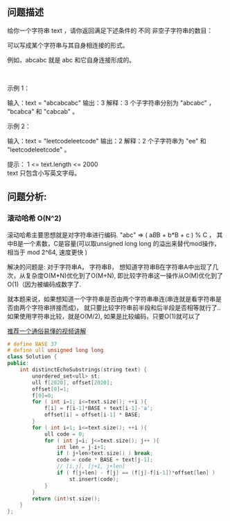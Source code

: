 ## 问题描述
给你一个字符串 text ，请你返回满足下述条件的 不同 非空子字符串的数目：

可以写成某个字符串与其自身相连接的形式。

例如，abcabc 就是 abc 和它自身连接形成的。

 

示例 1：

输入：text = "abcabcabc"
输出：3
解释：3 个子字符串分别为 "abcabc" ， "bcabca" 和 "cabcab" 。

示例 2：

输入：text = "leetcodeleetcode"
输出：2
解释：2 个子字符串为 "ee" 和 "leetcodeleetcode" 。
 

提示：
    1 <= text.length <= 2000    
    text 只包含小写英文字母。

## 问题分析:
### 滚动哈希 O(N^2)
滚动哈希主要思想就是对字符串进行编码. "abc" => ( a*B*B + b*B + c ) % C ， 其中B是一个素数，C是容量(可以取unsigned long long 的溢出来替代mod操作，相当于 mod 2^64, 速度更快 ) 

解决的问题是: 对于字符串A， 字符串B， 想知道字符串B在字符串A中出现了几次，从复杂度O(M*N)优化到了O(M+N), 即比较字符串这一操作从O(M)优化到了O(1)（因为被编码成数字了.

就本题来说，如果想知道一个字符串是否由两个字符串串连(串连就是看字符串是否由两个字符串拼接而成)， 就只要比较字符串前半段和后半段是否相等就行了.. 如果使用字符串比较，就是O(M/2), 如果是比较编码，只要O(1)就可以了

[推荐一个通俗易懂的视频讲解](https://www.bilibili.com/video/av83044577?p=2)

```cpp
# define BASE 37
# define ull unsigned long long 
class Solution {
public:
    int distinctEchoSubstrings(string text) {
        unordered_set<ull> st;
        ull f[2020], offset[2020];
        offset[0]=1;
        f[0]=0;
        for ( int i=1; i<=text.size(); ++i ){
            f[i] = f[i-1]*BASE + text[i-1]-'a';
            offset[i] = offset[i-1] * BASE;
        }
        for ( int i=1; i<=text.size(); ++i ){
            ull code = 0;
            for ( int j=i; j<=text.size(); j++ ){
                int len = j-i+1;
                if ( j+len>text.size() ) break;
                code = code * BASE + text[j-1];
                // [i,j], [j+1, j+len]
                if ( f[j+len] - f[j] == (f[j]-f[i-1])*offset[len] )
                    st.insert(code);
            }
        }
        return (int)st.size();
    }
};
```